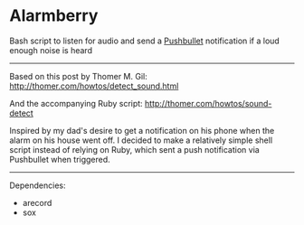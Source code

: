 # Alarmberry  

Bash script to listen for audio and send a [Pushbullet](http://pushbullet.com) notification if a loud enough noise is heard

---

Based on this post by Thomer M. Gil:
http://thomer.com/howtos/detect_sound.html

And the accompanying Ruby script:
http://thomer.com/howtos/sound-detect

Inspired by my dad's desire to get a notification on his phone when the alarm on his house went off. I decided to make a relatively simple shell script instead of relying on Ruby, which sent a push notification via Pushbullet when triggered.

---

Dependencies:
- arecord
- sox
